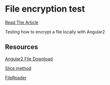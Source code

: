 # File encryption test
[Read The Article](http://gmentsik.com/angular4/2017/08/26/angular4-encrypt/)

Testing how to encrypt a file locally with Angular2


## Resources
[Angular2 File Download](https://stackoverflow.com/questions/43201996/angular-2-csv-file-download)

[Slice method](https://www.w3.org/TR/file-upload/#slice-method-algo)

[FileReader](https://stackoverflow.com/questions/30830268/how-to-make-filereader-work-with-angular2)
